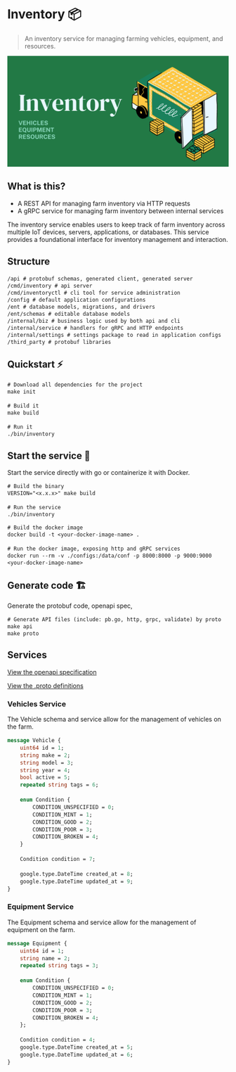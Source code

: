 # Inventory 📦

> An inventory service for managing farming vehicles, equipment, and resources.

![logo](./static/logo.png)

## What is this?

- A REST API for managing farm inventory via HTTP requests
- A gRPC service for managing farm inventory between internal services

The inventory service enables users to keep track of farm inventory across multiple IoT devices, servers, applications, or databases. This service provides a foundational interface for inventory management and interaction.

## Structure

```shell
/api # protobuf schemas, generated client, generated server
/cmd/inventory # api server
/cmd/inventoryctl # cli tool for service administration  
/config # default application configurations
/ent # database models, migrations, and drivers
/ent/schemas # editable database models
/internal/biz # business logic used by both api and cli
/internal/service # handlers for gRPC and HTTP endpoints
/internal/settings # settings package to read in application configs
/third_party # protobuf libraries
```

## Quickstart ⚡

```shell
# Download all dependencies for the project
make init

# Build it
make build

# Run it
./bin/inventory
```

## Start the service 🏃

Start the service directly with go or containerize it with Docker.

```shell
# Build the binary
VERSION="<x.x.x>" make build

# Run the service
./bin/inventory
```

```shell
# Build the docker image
docker build -t <your-docker-image-name> .

# Run the docker image, exposing http and gRPC services
docker run --rm -v ./configs:/data/conf -p 8000:8000 -p 9000:9000 <your-docker-image-name>
```

## Generate code 🏗️

Generate the protobuf code, openapi spec, 

```
# Generate API files (include: pb.go, http, grpc, validate) by proto
make api
make proto
```

## Services

[View the openapi specification](./openapi.yaml)

[View the .proto definitions](./api/)

### Vehicles Service

The Vehicle schema and service allow for the management of vehicles on the farm.

```proto
message Vehicle {
	uint64 id = 1;
	string make = 2;
	string model = 3;
	string year = 4;
	bool active = 5;
	repeated string tags = 6;

	enum Condition {
		CONDITION_UNSPECIFIED = 0;
		CONDITION_MINT = 1;
		CONDITION_GOOD = 2;
		CONDITION_POOR = 3;
		CONDITION_BROKEN = 4;
	}

	Condition condition = 7;

	google.type.DateTime created_at = 8;
	google.type.DateTime updated_at = 9;
}
```

### Equipment Service

The Equipment schema and service allow for the management of equipment on the farm.

```proto
message Equipment {
	uint64 id = 1;
	string name = 2;
	repeated string tags = 3;

	enum Condition {
		CONDITION_UNSPECIFIED = 0;
		CONDITION_MINT = 1;
		CONDITION_GOOD = 2;
		CONDITION_POOR = 3;
		CONDITION_BROKEN = 4;
	};

	Condition condition = 4;
	google.type.DateTime created_at = 5;
	google.type.DateTime updated_at = 6;
}
```